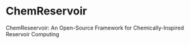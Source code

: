 # ChemReservoir
ChemReseervoir: An Open-Source Framework for Chemically-Inspired Reservoir Computing
